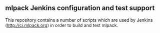 mlpack Jenkins configuration and test support
---------------------------------------------

This repository contains a number of scripts which are used by Jenkins
(http://ci.mlpack.org) in order to build and test mlpack.
